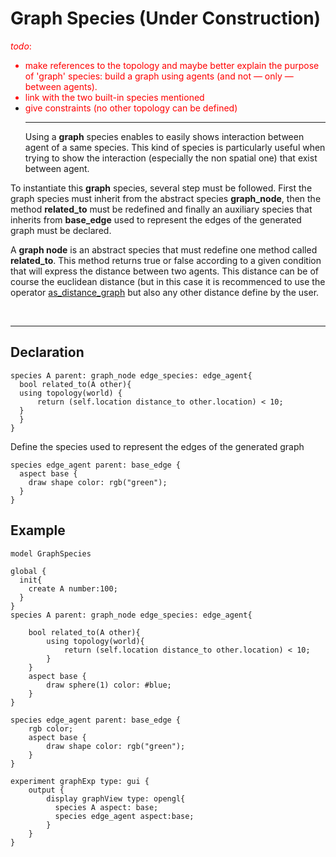# Graph Species (Under Construction)
<font color='red'><i>todo</i>:<br>
<ul><li>make references to the topology and maybe better explain the purpose of 'graph' species: build a graph using agents (and not — only — between agents).<br>
</li><li>link with the two built-in species mentioned<br>
</li><li>give constraints (no other topology can be defined)<br>
</font>
<hr />
Using a <b>graph</b> species enables to easily shows interaction between agent of a same species. This kind of species is particularly useful when trying to show the interaction (especially the non spatial one) that exist between agent.</li></ul>

To instantiate this **graph** species, several step must be followed. First the graph species must inherit from the abstract species **graph\_node**, then the method **related\_to** must be redefined and finally an auxiliary species that inherits from **base\_edge** used to represent the edges of the generated graph must be declared.

A **graph node** is an abstract species that must redefine one method called **related\_to**. This method returns true or false according to a given condition that will express the distance between two agents. This distance can be of course the euclidean distance (but in this case it is recommenced to use the operator [as\_distance\_graph](G__OperatorsAK#as_distance_graph) but also any other distance define by the user.


<br />

---

## Declaration

```
species A parent: graph_node edge_species: edge_agent{
  bool related_to(A other){
  using topology(world) {
      return (self.location distance_to other.location) < 10;
  }
  }
}
```

Define the species used to represent the edges of the generated graph
```
species edge_agent parent: base_edge {
  aspect base {
    draw shape color: rgb("green");
  }
}
```




## Example


```
model GraphSpecies

global {
  init{
    create A number:100;	
  }
}
species A parent: graph_node edge_species: edge_agent{

	bool related_to(A other){
		using topology(world){
			return (self.location distance_to other.location) < 10;
		}	
	}
	aspect base {
		draw sphere(1) color: #blue;
	}
}

species edge_agent parent: base_edge {
	rgb color;
	aspect base {
		draw shape color: rgb("green");
	}
}

experiment graphExp type: gui {
	output {
		display graphView type: opengl{
		  species A aspect: base;
		  species edge_agent aspect:base;
		}
	}
}
```